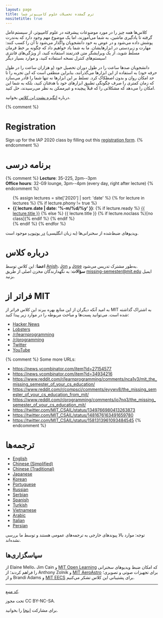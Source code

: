 ```yaml
---
layout: page
title: ترم گمشده تحصیلات علوم کامپیوتر شما
nositetitle: true
---
```


کلاس‌ها همه چیز را در مورد موضوعات پیشرفته در علوم کامپیوتر، از سیستم‌عامل گرفته تا یادگیری ماشین، به شما می‌آموزند، اما یک موضوع مهم وجود دارد که به‌ندرت پوشش داده می‌شود و در عوض به خود دانشجویان واگذار می‌شود تا آن را کسب کنند: مهارت و زبردستی در ابزارهایشان. ما به شما یاد خواهیم داد که چگونه بر خط فرمان مسلط شوید، از یک ویرایشگر متن قدرتمند استفاده کنید، از ویژگی‌های فانتزی سیستم‌های کنترل نسخه استفاده کنید، و موارد بسیار دیگر!

دانشجویان صدها ساعت را در طول دوران تحصیل خود (و هزاران ساعت را در طول حرفه خود) به استفاده از این ابزارها می‌گذرانند، بنابراین منطقی است که این تجربه را تا حد امکان روان و بدون اصطکاک کرد. تسلط بر این ابزارها نه تنها شما را قادر می‌سازد که زمان کمتری را صرف چگونگی تطبیق ابزارهای خود با هدفتان کنید، بلکه به شما این امکان را می‌دهد که مشکلاتی را که قبلاً پیچیده و غیرممکن به نظر می‌رسیدند، حل کنید.

درباره [انگیزه پشت این کلاس](/about/) بخوانید.

{% comment %}
# Registration

Sign up for the IAP 2020 class by filling out this [registration form](https://forms.gle/TD1KnwCSV52qexVt9).
{% endcomment %}

# برنامه درسی

{% comment %}
**Lecture**: 35-225, 2pm--3pm<br>
**Office hours**: 32-G9 lounge, 3pm--4pm (every day, right after lecture)
{% endcomment %}

<ul>
{% assign lectures = site['2020'] | sort: 'date' %}
{% for lecture in lectures %}
    {% if lecture.phony != true %}
        <li>
        <strong>{{ lecture.date | date: '%-m/%d/%y' }}</strong>:
        {% if lecture.ready %}
            <a href="{{ lecture.url }}">{{ lecture.title }}</a>
        {% else %}
            {{ lecture.title }} {% if lecture.noclass %}[no class]{% endif %}
        {% endif %}
        </li>
    {% endif %}
{% endfor %}
</ul>

ویدیوهای ضبط‌شده از سخنرانی‌ها (به زبان انگلیسی) [در یوتیوب](https://www.youtube.com/playlist?list=PLyzOVJj3bHQuloKGG59rS43e29ro7I57J) موجود است. 

# درباره کلاس

**اعضا**: این کلاس توسط [Anish](https://www.anishathalye.com/)، [Jon](https://thesquareplanet.com/) و [Jose](http://josejg.com/) به‌طور مشترک تدریس می‌شود.<br>
**سؤالات**: به نگهدارندگان مخزن اصلی از طریق [missing-semester@mit.edu](mailto:missing-semester@mit.edu) ایمیل بزنید.

# فراتر از MIT

 به امید آنکه دیگران از این منابع بهره ببرند این کلاس فراتر از MIT به اشتراک گذاشته شده است. می‌توانید پست‌ها و مباحث مربوطه را در موارد زیر پیدا کنید:

<ul>
    <li><a href="https://news.ycombinator.com/item?id=22226380">Hacker News</a></li>
    <li><a href="https://lobste.rs/s/ti1k98/missing_semester_your_cs_education_mit">Lobsters</a></li>
    <li><a href="https://www.reddit.com/r/learnprogramming/comments/eyagda/the_missing_semester_of_your_cs_education_mit/">/r/learnprogramming</a></li>
    <li><a href="https://www.reddit.com/r/programming/comments/eyagcd/the_missing_semester_of_your_cs_education_mit/">/r/programming</a></li>
    <li><a href="https://twitter.com/jonhoo/status/1224383452591509507">Twitter</a></li>
    <li><a href="https://www.youtube.com/playlist?list=PLyzOVJj3bHQuloKGG59rS43e29ro7I57J">YouTube</a></li>
</ul>

{% comment %}
Some more URLs:

- https://news.ycombinator.com/item?id=27154577
- https://news.ycombinator.com/item?id=34934216
- https://www.reddit.com/r/learnprogramming/comments/nca1v3/mit_the_missing_semester_of_your_cs_education/
- https://www.reddit.com/r/compsci/comments/eyywv8/the_missing_semester_of_your_cs_education_from_mit/
- https://www.reddit.com/r/programming/comments/io7nq3/the_missing_semester_of_your_cs_education_mit/
- https://twitter.com/MIT_CSAIL/status/1349766980413263873
- https://twitter.com/MIT_CSAIL/status/1481676163491659780
- https://twitter.com/MIT_CSAIL/status/1581313961093484545
{% endcomment %}

# ترجمه‌ها

<ul>
    <li><a href="https://missing.csail.mit.edu/">English</a></li>
    <li><a href="https://missing-semester-cn.github.io/">Chinese (Simplified)</a></li>
    <li><a href="https://missing-semester-zh-hant.github.io/">Chinese (Traditional)</a></li>
    <li><a href="https://missing-semester-jp.github.io/">Japanese</a></li>
    <li><a href="https://missing-semester-kr.github.io/">Korean</a></li>
    <li><a href="https://missing-semester-pt.github.io/">Portuguese</a></li>
    <li><a href="https://missing-semester-rus.github.io/">Russian</a></li>
    <li><a href="https://netboxify.com/missing-semester/">Serbian</a></li>
    <li><a href="https://missing-semester-esp.github.io/">Spanish</a></li>
    <li><a href="https://missing-semester-tr.github.io/">Turkish</a></li>
    <li><a href="https://missing-semester-vn.github.io/">Vietnamese</a></li>
    <li><a href="https://missing-semester-ar.github.io/">Arabic</a></li>
    <li><a href="https://missing-semester-it.github.io/">Italian</a></li>
    <li><a href="https://missing-semester-fa.github.io/">Persian</a></li>
</ul>

توجه: موارد بالا پیوندهای خارجی به ترجمه‌های عمومی هستند و توسط ما بررسی نشده‌اند.

## سپاسگزاری‌ها

از Elaine Mello، Jim Cain و [MIT Open
Learning](https://openlearning.mit.edu/) که امکان ضبط ویدیوهای سخنرانی را  فراهم کردند؛ از  Anthony Zolnik و [MIT
AeroAstro](https://aeroastro.mit.edu/) برای تجهیزات صوتی و تصویری؛ و از Brandi Adams و
[MIT EECS](https://www.eecs.mit.edu/) برای پشتیبانی این کلاس تشکر می‌کنیم.

---

<div class="small center">
<p><a href="https://github.com/missing-semester-fa/missing-semester-fa.github.io">کد منبع</a>.</p>
<p>تحت مجوز CC BY-NC-SA.</p>
<p>برای مشارکت <a href="/license/">اینجا</a> را بخوانید.</p>
</div>

